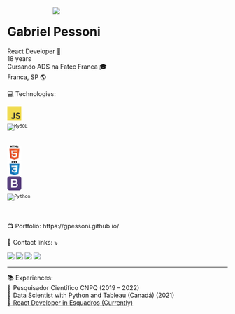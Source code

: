 <img src="https://raw.githubusercontent.com/MicaelliMedeiros/micaellimedeiros/master/image/computer-illustration.png" min-width="400px" max-width="400px" width="400px" align="right">
<h1 align="left">
  Gabriel Pessoni
  </h1>
<p align="left"> 
React Developer 🖖
  <br>
  18 years
  <br>
  Cursando ADS na Fatec Franca 🎓
  <br>
  Franca, SP 🌎
</p>

<p align="left">
  💻 Technologies: </p>

<code><img height="32" src="https://raw.githubusercontent.com/github/explore/80688e429a7d4ef2fca1e82350fe8e3517d3494d/topics/javascript/javascript.png" alt="Javascript"/>
<code><img height="32" src="https://w7.pngwing.com/pngs/423/333/png-transparent-mysql-logo-database-join-table-blue-furniture-text-thumbnail.png" alt="MySQL"/></code> <br>
<code><img height="32" src="https://raw.githubusercontent.com/github/explore/80688e429a7d4ef2fca1e82350fe8e3517d3494d/topics/html/html.png" alt="HTML5"/></code>
<code><img height="32" src="https://raw.githubusercontent.com/github/explore/80688e429a7d4ef2fca1e82350fe8e3517d3494d/topics/css/css.png" alt="CSS"/></code>
<code><img height="32" src="https://raw.githubusercontent.com/github/explore/80688e429a7d4ef2fca1e82350fe8e3517d3494d/topics/bootstrap/bootstrap.png" alt="Bootstrap"/></code>
<code><img height="32" src="https://upload.wikimedia.org/wikipedia/commons/thumb/0/0a/Python.svg/640px-Python.svg.png" alt="Python"/></code>  
 </code>
 <br>
<p align="left">
 📺 Portfolio: https://gpessoni.github.io/
</p>
<p align="left">
  💌 Contact links: ⤵️
</p>

<p align="left">
  <a href="https://mail.google.com/mail/u/0/#inbox?compose=GTvVlcSHwsJWHqHhPsCMkDSPkhjdCTnMcZMqBNzkKSNHrkkgxFKXqgbrgmkWdrgzwhkvNnNFgVgKq" alt="Gmail">
  <img src="https://img.shields.io/badge/-Gmail-FF0000?style=flat-square&labelColor=FF0000&logo=gmail&logoColor=white&link=gabrielspessoni@gmail.com" /></a>
  <a href="https://api.whatsapp.com/send?phone=5516999980213&text=Gabriel%20Pessoni%20(Desenvolvedor%20Front-End)" alt="WhatsApp">
  <img src="https://img.shields.io/badge/-WhatsApp-25d366?style=flat-square&labelColor=25d366&logo=whatsapp&logoColor=white&link=API-DO-SEU-WHATSAPP"/></a>

  <a href="https://www.facebook.com/profile.php?id=100009137994367" alt="Facebook">
  <img src="https://img.shields.io/badge/-Facebook-3b5998?style=flat-square&labelColor=3b5998&logo=facebook&logoColor=white&link=LINK-DO-SEU-FACEBOOK"/></a>

  <a href="https://www.instagram.com/gabriel_pessoni" alt="Instagram">
  <img src="https://img.shields.io/badge/-Instagram-DF0174?style=flat-square&labelColor=DF0174&logo=instagram&logoColor=white&link=https://www.instagram.com/gabriel_pessoni/"/></a>
</p>  
<hr>
<p align="left">
 📚 Experiences:
<br>📌 Pesquisador Científico CNPQ (2019 – 2022)
<br>📌 Data Scientist with Python and Tableau (Canadá) (2021)
  <a href="https://esquadros.com.br/"> <br>📌 React Developer in Esquadros  (Currently) </a>
</p>


